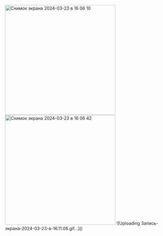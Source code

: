 <img width="360" alt="Снимок экрана 2024-03-23 в 16 06 10" src="https://github.com/shadon2024/counter/assets/91036772/3f459051-5adb-42a2-b871-3fd42818c467">
<img width="360" alt="Снимок экрана 2024-03-23 в 16 06 42" src="https://github.com/shadon2024/counter/assets/91036772/593953f3-00f4-4823-905d-87ab73a1b1c2">
![Uploading Запись-экрана-2024-03-23-в-16.11.06.gif…]()
